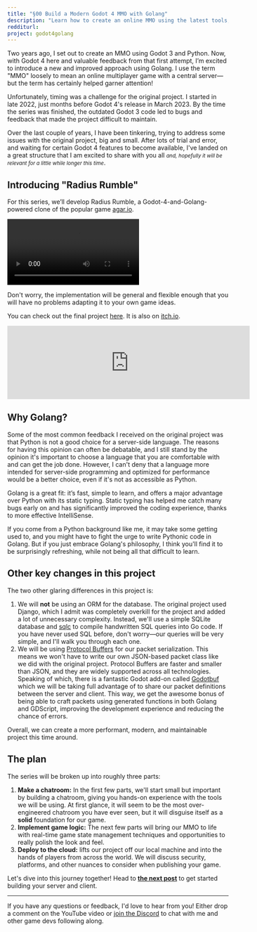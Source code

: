 ```yaml
---
title: "§00 Build a Modern Godot 4 MMO with Golang"
description: "Learn how to create an online MMO using the latest tools, Godot 4 and Golang. This series introduces a practical approach to building a scalable, high-performance game while remaining accessible to developers of all skill levels."
redditurl: 
project: godot4golang
---
```


Two years ago, I set out to create an MMO using Godot 3 and Python. Now, with Godot 4 here and valuable feedback from that first attempt, I’m excited to introduce a new and improved approach using Golang. I use the term "MMO" loosely to mean an online multiplayer game with a central server—but the term has certainly helped garner attention!

Unfortunately, timing was a challenge for the original project. I started in late 2022, just months before Godot 4's release in March 2023. By the time the series was finished, the outdated Godot 3 code led to bugs and feedback that made the project difficult to maintain.

Over the last couple of years, I have been tinkering, trying to address some issues with the original project, big and small. After lots of trial and error, and waiting for certain Godot 4 features to become available, I've landed on a great structure that I am excited to share with you all <small>*and, hopefully it will be relevant for a little while longer this time*</small>.

## Introducing "Radius Rumble"
For this series, we’ll develop Radius Rumble, a Godot-4-and-Golang-powered clone of the popular game [agar.io](https://agar.io).

<video controls>
  <source src="/assets/css/images/posts/2024/11/08/final-product-demo.webm" type="video/webm">
  Your browser does not support the video tag.
</video>

Don't worry, the implementation will be general and flexible enough that you will have no problems adapting it to your own game ideas.

You can check out the final project [here](https://radius.rumble.tbat.me). It is also on [itch.io](https://saltytaro.itch.io/radius-rumble).
<iframe frameborder="0" src="https://itch.io/embed/2955328?bg_color=4a4873&amp;fg_color=fff8d4&amp;link_color=f29188&amp;border_color=6d5da6" width="552" height="167"><a href="https://saltytaro.itch.io/radius-rumble">Radius Rumble by saltytaro</a></iframe>

## Why Golang?
Some of the most common feedback I received on the original project was that Python is not a good choice for a server-side language. The reasons for having this opinion can often be debatable, and I still stand by the opinion it's important to choose a language that you are comfortable with and can get the job done. However, I can't deny that a language more intended for server-side programming and optimized for performance would be a better choice, even if it's not as accessible as Python.

Golang is a great fit: it’s fast, simple to learn, and offers a major advantage over Python with its static typing. Static typing has helped me catch many bugs early on and has significantly improved the coding experience, thanks to more effective IntelliSense.

If you come from a Python background like me, it may take some getting used to, and you might have to fight the urge to write Pythonic code in Golang. But if you just embrace Golang's philosophy, I think you'll find it to be surprisingly refreshing, while not being all that difficult to learn.

## Other key changes in this project
The two other glaring differences in this project is:
1. We will **not** be using an ORM for the database. The original project used Django, which I admit was completely overkill for the project and added a lot of unnecessary complexity. Instead, we'll use a simple SQLite database and [sqlc](https://sqlc.dev) to compile handwritten SQL queries into Go code. If you have never used SQL before, don't worry—our queries will be very simple, and I'll walk you through each one.
2. We will be using [Protocol Buffers](https://protobuf.dev) for our packet serialization. This means we won't have to write our own JSON-based packet class like we did with the original project. Protocol Buffers are faster and smaller than JSON, and they are widely supported across all technologies. Speaking of which, there is a fantastic Godot add-on called [Godotbuf](https://github.com/oniksan/godobuf) which we will be taking full advantage of to share our packet definitions between the server and client. This way, we get the awesome bonus of being able to craft packets using generated functions in both Golang and GDScript, improving the development experience and reducing the chance of errors.

Overall, we can create a more performant, modern, and maintainable project this time around.

## The plan
The series will be broken up into roughly three parts:
1. **Make a chatroom:** In the first few parts, we'll start small but important by building a chatroom, giving you hands-on experience with the tools we will be using. At first glance, it will seem to be the most over-engineered chatroom you have ever seen, but it will disguise itself as a **solid** foundation for our game.
2. **Implement game logic:** The next few parts will bring our MMO to life with real-time game state management techniques and opportunities to really polish the look and feel.
3. **Deploy to the cloud:** lifts our project off our local machine and into the hands of players from across the world. We will discuss security, platforms, and other nuances to consider when publishing your game.

Let's dive into this journey together! Head to <strong><a href="/2024/11/09/godot-golang-mmo-part-1" class="sparkle-less">the next post</a></strong> to get started building your server and client.

---

If you have any questions or feedback, I'd love to hear from you! Either drop a comment on the YouTube video or [join the Discord](https://discord.gg/tzUpXtTPRd) to chat with me and other game devs following along.
